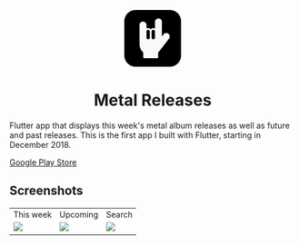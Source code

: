 <p align="center"><img src="images/3.5x/logo.png" width="100"></p>
<h1 align="center">Metal Releases</h1>

Flutter app that displays this week's metal album releases as well as future and past releases.
This is the first app I built with Flutter, starting in December 2018.

[Google Play Store](https://play.google.com/store/apps/details?id=de.florianweinaug.albumreleasesapp)

## Screenshots

<table>
  <tr>
    <td>This week</td>
    <td>Upcoming</td>
    <td>Search</td>
  </tr>
  <tr>
    <td><img src="https://user-images.githubusercontent.com/17765766/79639136-f9393500-8189-11ea-833a-f1cb52db4e4b.png" width="100"></td>
    <td><img src="https://user-images.githubusercontent.com/17765766/79639134-f8080800-8189-11ea-81fb-3be43587e0b9.png" width="100"></td>
    <td><img src="https://user-images.githubusercontent.com/17765766/79639130-f6d6db00-8189-11ea-973e-16b06dcdbf95.png" width="100"></td>
  </tr>
</table>
